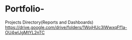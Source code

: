 # Portfolio-
Projects Directory(Reports and Dashboards)
<https://drive.google.com/drive/folders/1WojHUc3IWwxqFf1a-OU4wlJgMtYL2nTC>
